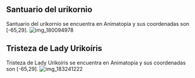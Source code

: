 ## Santuario del urikornio
Santuario del urikornio se encuentra en Animatopía y sus coordenadas son [-65,29].
![img_180094978](https://media.discordapp.net/attachments/1115311447145193482/1115340842232717432/180094978.jpg)

## Tristeza de Lady Urikoíris
Tristeza de Lady Urikoíris se encuentra en Animatopía y sus coordenadas son [-65,29].
![img_183241222](https://media.discordapp.net/attachments/1115311447145193482/1115341693110190183/183241222.jpg)